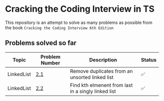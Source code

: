 # Cracking the Coding Interview in TS

This repository is an attempt to solve as many problems as possible from the book `Cracking the Coding Interview 6th Edition`

## Problems solved so far

| Topic      | Problem Number                               | Description                                         | Status |
| ---------- | -------------------------------------------- | --------------------------------------------------- | ------ |
| LinkedList | [2.1](./linked-list/2.1/removeDuplicates.ts) | Remove duplicates from an unsorted linked list      | ✅     |
| LinkedList | [2.2](./linked-list/2.2/kthToLast.ts)        | Find kth elmenent from last in a singly linked list | ✅     |
